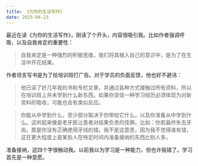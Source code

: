 ```yaml
---
title: 《为你的生活写作》
date: 2025-04-23
---
```

最近在读《为你的生活写作》，刚读了个开头，内容很吸引我。比如作者强调呼吸，以及自我肯定的重要性：

> 自我肯定是一种强烈的积极思维，我们将其植入自己的意识中，是为了在生活中开花结果。

作者坦言写书是为了给培训班打广告。对于学员的负面反馈，他也好不避讳：

> 他已读了好几年我的书和专栏文章，并通过各种方式接触过所有资料，所以在培训班上并未学到什么新东西。如果你坚信一种学习经历必须体现为对新资料的吸收，可能也会有类似反应。

> 你能从中学到什么，至少部分取决于你带给它什么，以及你准备从中学到什么。这听起来像是老牙医让患者对结果负责的伎俩，比如：你若最终失去牙齿，那是你没有正确使用牙线的错。我不是这意思，因为我不觉得谁有错，这在更大程度上是某些人在特定时间内准备接纳的东西比别人多。

准备接纳，这四个字很触动我。以前我以为学习是一种能力，但也许我错了。学习首先是一种意愿。